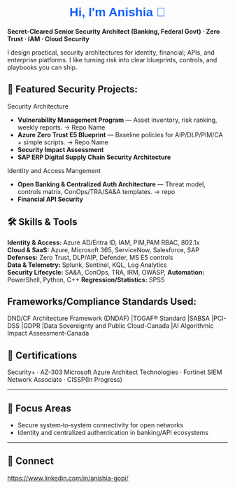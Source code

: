 <h1 align="center" style="font-family: Arial, sans-serif; font-weight: 800; color:#0F62FE;">
  Hi, I'm Anishia 👋
</h1>

**Secret‑Cleared Senior Security Architect (Banking, Federal Govt) · Zero Trust · IAM · Cloud Security**

I design practical, security architectures for identity, financial; APIs, and enterprise platforms. I like turning risk into clear blueprints, controls, and playbooks you can ship.

 ## 🔐 Featured Security Projects:
 
Security Architecture
- **Vulnerability Management Program** — Asset inventory, risk ranking, weekly reports. → Repo Name
- **Azure Zero Trust E5 Blueprint** — Baseline policies for AIP/DLP/PIM/CA + simple scripts. → Repo Name
- **Security Impact Assessment**
- **SAP ERP Digital Supply Chain Security Architecture**
  
 Identity and Access Mangement 
- **Open Banking & Centralized Auth Architecture** — Threat model, controls matrix, ConOps/TRA/SA&A templates. → repo
- **Financial API Security**

## 🛠️ Skills & Tools
**Identity & Access:** Azure AD/Entra ID, IAM, PIM,PAM RBAC, 802.1x  
**Cloud & SaaS:** Azure, Microsoft 365, ServiceNow, Salesforce, SAP  
**Defenses:** Zero Trust, DLP/AIP, Defender, MS E5 controls  
**Data & Telemetry:** Splunk, Sentinel, KQL, Log Analytics  
**Security Lifecycle:** SA&A, ConOps, TRA, IRM, OWASP, 
**Automation:** PowerShell, Python, C++
**Regression/Statistics:** SPSS

## Frameworks/Compliance Standards Used:
DND/CF Architecture Framework (DNDAF)
|TOGAF® Standard
|SABSA
|PCI-DSS
|GDPR
|Data Sovereignty and Public Cloud-Canada
|AI Algorithmic Impact Assessment-Canada

## 📜 Certifications
Security+ · AZ-303 Microsoft Azure Architect Technologies · Fortinet SIEM Network Associate · CISSP(In Progress)

---

## 🎯 Focus Areas
- Secure system‑to‑system connectivity for open networks  
- Identity and centralized authentication in banking/API ecosystems  


---

## 🤝 Connect
https://www.linkedin.com/in/anishia-gopi/
